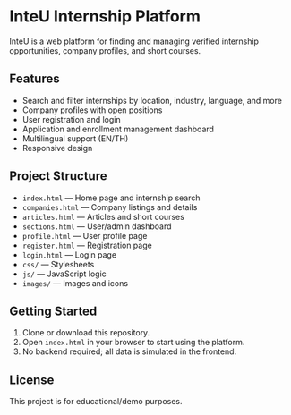 # InteU Internship Platform

InteU is a web platform for finding and managing verified internship opportunities, company profiles, and short courses.

## Features

- Search and filter internships by location, industry, language, and more
- Company profiles with open positions
- User registration and login
- Application and enrollment management dashboard
- Multilingual support (EN/TH)
- Responsive design

## Project Structure

- `index.html` — Home page and internship search
- `companies.html` — Company listings and details
- `articles.html` — Articles and short courses
- `sections.html` — User/admin dashboard
- `profile.html` — User profile page
- `register.html` — Registration page
- `login.html` — Login page
- `css/` — Stylesheets
- `js/` — JavaScript logic
- `images/` — Images and icons

## Getting Started

1. Clone or download this repository.
2. Open `index.html` in your browser to start using the platform.
3. No backend required; all data is simulated in the frontend.

## License

This project is for educational/demo purposes.
